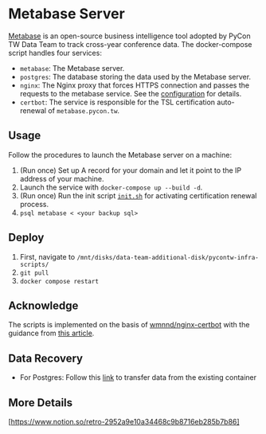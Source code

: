 # Metabase Server

[Metabase](https://www.metabase.com/) is an open-source business intelligence tool adopted by PyCon TW Data Team to track cross-year conference data. The docker-compose script handles four services:

- `metabase`: The Metabase server.
- `postgres`: The database storing the data used by the Metabase server.
- `nginx`: The Nginx proxy that forces HTTPS connection and passes the requests to the metabase service. See the [configuration](./nginx) for details.
- `certbot`: The service is responsible for the TSL certification auto-renewal of `metabase.pycon.tw`.

## Usage

Follow the procedures to launch the Metabase server on a machine:

1. (Run once) Set up A record for your domain and let it point to the IP address of your machine.
2. Launch the service with `docker-compose up --build -d`.
3. (Run once) Run the init script [`init.sh`](./init.sh) for activating certification renewal process.
4. `psql metabase < <your backup sql>`

## Deploy

1. First, navigate to `/mnt/disks/data-team-additional-disk/pycontw-infra-scripts/`
2. `git pull`
3. `docker compose restart`

## Acknowledge

The scripts is implemented on the basis of [wmnnd/nginx-certbot](https://github.com/wmnnd/nginx-certbot) with the guidance from [this article](https://pentacent.medium.com/nginx-and-lets-encrypt-with-docker-in-less-than-5-minutes-b4b8a60d3a71).

## Data Recovery

* For Postgres: Follow this [link](https://www.codegrepper.com/code-examples/sql/copy+data+from+one+postgres+container+to+another) to transfer data from the existing container

## More Details

[https://www.notion.so/retro-2952a9e10a34468c9b8716eb285b7b86]
